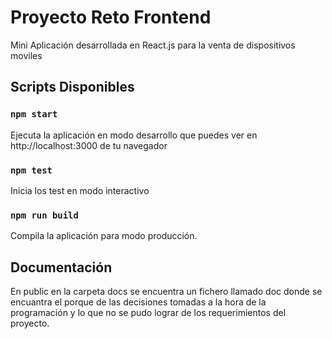 # Proyecto Reto Frontend
Mini Aplicación desarrollada en React.js para la venta de dispositivos moviles


## Scripts Disponibles

### `npm start`

Ejecuta la aplicación en modo desarrollo que puedes ver en http://localhost:3000 de tu navegador

### `npm test`
Inicia los test en modo interactivo

### `npm run build`

Compila la aplicación para modo producción.

## Documentación

En public en la carpeta docs se encuentra un fichero llamado doc donde se encuantra el porque de las decisiones tomadas a la hora de la programación y lo que no se pudo lograr de los requerimientos del proyecto.

